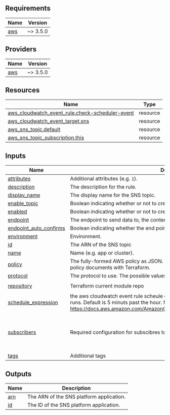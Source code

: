 ## Requirements

| Name | Version |
|------|---------|
| <a name="requirement_aws"></a> [aws](#requirement\_aws) | ~> 3.5.0 |

## Providers

| Name | Version |
|------|---------|
| <a name="provider_aws"></a> [aws](#provider\_aws) | ~> 3.5.0 |



## Resources

| Name | Type |
|------|------|
| [aws_cloudwatch_event_rule.check-scheduler-event](https://registry.terraform.io/providers/hashicorp/aws/latest/docs/resources/cloudwatch_event_rule) | resource |
| [aws_cloudwatch_event_target.sns](https://registry.terraform.io/providers/hashicorp/aws/latest/docs/resources/cloudwatch_event_target) | resource |
| [aws_sns_topic.default](https://registry.terraform.io/providers/hashicorp/aws/latest/docs/resources/sns_topic) | resource |
| [aws_sns_topic_subscription.this](https://registry.terraform.io/providers/hashicorp/aws/latest/docs/resources/sns_topic_subscription) | resource |

## Inputs

| Name | Description | Type | Default | Required |
|------|-------------|------|---------|:--------:|
| <a name="input_attributes"></a> [attributes](#input\_attributes) | Additional attributes (e.g. `1`). | `list(any)` | `[]` | no |
| <a name="input_description"></a> [description](#input\_description) | The description for the rule. | `string` | `""` | no |
| <a name="input_display_name"></a> [display\_name](#input\_display\_name) | The display name for the SNS topic. | `string` | `""` | no |
| <a name="input_enable_topic"></a> [enable\_topic](#input\_enable\_topic) | Boolean indicating whether or not to create topic. | `bool` | `true` | no |
| <a name="input_enabled"></a> [enabled](#input\_enabled) | Boolean indicating whether or not to create sns module. | `bool` | `true` | no |
| <a name="input_endpoint"></a> [endpoint](#input\_endpoint) | The endpoint to send data to, the contents will vary with the protocol. | `string` | `""` | no |
| <a name="input_endpoint_auto_confirms"></a> [endpoint\_auto\_confirms](#input\_endpoint\_auto\_confirms) | Boolean indicating whether the end point is capable of auto confirming subscription. | `bool` | `false` | no |
| <a name="input_environment"></a> [environment](#input\_environment) | Environment. | `string` | `""` | no |
| <a name="input_id"></a> [id](#input\_id) | The ARN of the SNS topic | `string` | `true` | no |
| <a name="input_name"></a> [name](#input\_name) | Name (e.g. app or cluster). | `string` | `""` | no |
| <a name="input_policy"></a> [policy](#input\_policy) | The fully-formed AWS policy as JSON. For more information about building AWS IAM policy documents with Terraform. | `string` | `""` | no |
| <a name="input_protocol"></a> [protocol](#input\_protocol) | The protocol to use. The possible values for this are: sqs, sms, lambda, application. | `string` | `""` | no |
| <a name="input_repository"></a> [repository](#input\_repository) | Terraform current module repo | `string` | `"https://github.com/clouddrove/terraform-aws-sns"` | no |
| <a name="input_schedule_expression"></a> [schedule\_expression](#input\_schedule\_expression) | the aws cloudwatch event rule scheule expression that specifies when the scheduler runs. Default is 5 minuts past the hour. for debugging use 'rate(5 minutes)'. See https://docs.aws.amazon.com/AmazonCloudWatch/latest/events/ScheduledEvents.html | `any` | `"cron(* * * * ? *)"` | no |
| <a name="input_subscribers"></a> [subscribers](#input\_subscribers) | Required configuration for subscibres to SNS topic. | <pre>map(object({<br>    protocol = string<br>    endpoint = string<br>    endpoint_auto_confirms = bool <br>  }))</pre> | `{}` | no |
| <a name="input_tags"></a> [tags](#input\_tags) | Additional tags | `map(any)` | `{}` | no |

## Outputs

| Name | Description |
|------|-------------|
| <a name="output_arn"></a> [arn](#output\_arn) | The ARN of the SNS platform application. |
| <a name="output_id"></a> [id](#output\_id) | The ID of the SNS platform application. |
